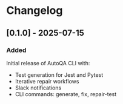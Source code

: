# Changelog

## [0.1.0] - 2025-07-15

### Added

Initial release of AutoQA CLI with:

- Test generation for Jest and Pytest
- Iterative repair workflows
- Slack notifications
- CLI commands: generate, fix, repair-test
